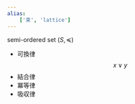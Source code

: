 ```yaml
---
alias:
    ['束', 'lattice']
---
```

semi-ordered set $(S, \preceq)$ 
- 可換律
    $$
    x \lor y 
    $$
- 結合律
- 冪等律
- 吸収律